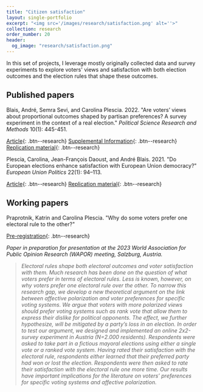 ```yaml
---
title: "Citizen satisfaction"
layout: single-portfolio
excerpt: "<img src='/images/research/satisfaction.png' alt=''>"
collection: research
order_number: 20
header: 
  og_image: "research/satisfaction.png"
---
```


In this set of projects, I leverage mostly originally collected data and survey experiments to
explore voters' views and satisfaction with both election outcomes and the election rules that shape these outcomes.

## Published papers

Blais, André, Semra Sevi, and Carolina Plescia. 2022. &quot;Are voters’ views about proportional outcomes shaped by partisan preferences? A survey experiment in the context of a real election.&quot; <i>Political Science Research and Methods</i> 10(1): 445-451.  

[Article](https://doi.org/10.1017/psrm.2021.24){: .btn--research} [Supplemental Information](https://www.cambridge.org/core/journals/political-science-research-and-methods/article/abs/are-voters-views-about-proportional-outcomes-shaped-by-partisan-preferences-a-survey-experiment-in-the-context-of-a-real-election/22CCCF0813A7DF8AC9ADF68AC9B9BDAD#supplementary-materials){: .btn--research} [Replication material](https://doi.org/10.7910/DVN/IL8WSB){: .btn--research}

Plescia, Carolina, Jean-François Daoust, and André Blais. 2021. &quot;Do European elections enhance satisfaction with European Union democracy?&quot; <i>European Union Politics</i> 22(1): 94–113.  

[Article](https://doi.org/10.1057/s41269-021-00203-w){: .btn--research} [Replication material](https://doi.org/10.11587/SAU5AJ){: .btn--research}


## Working papers

Praprotnik, Katrin and Carolina Plescia. &quot;Why do some voters prefer one electoral rule to the other?&quot;

[Pre-registration](https://osf.io/ex67r/){: .btn--research}

<i>Paper in preparation for presentation at the 2023 World Association for Public Opinion Research (WAPOR) meeting, Salzburg, Austria.<i>

>Electoral rules shape both electoral outcomes and voter satisfaction with them. Much research has been done on the question of what voters prefer in terms of electoral rules. Less is known, however, on why voters prefer one electoral rule over the other. To narrow this research gap, we develop a new theoretical argument on the link between affective polarization and voter preferences for specific voting systems. We argue that voters with more polarized views should prefer voting systems such as rank vote that allow them to express their dislike for political opponents. The effect, we further hypothesize, will be mitigated by a party’s loss in an election. In order to test our argument, we designed and implemented an online 2x2-survey experiment in Austria (N=2.000 residents). Respondents were asked to take part in a fictious mayoral elections using either a single vote or a ranked vote system. Having rated their satisfaction with the electoral rule, respondents either learned that their preferred party had won or lost the election. Respondents were then asked to rate their satisfaction with the electoral rule one more time. Our results have important implications for the literature on voters’ preferences for specific voting systems and affective polarization.  

